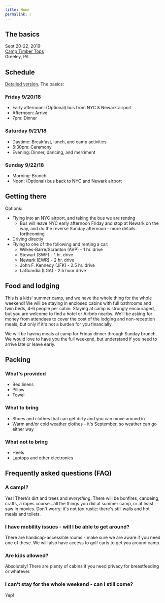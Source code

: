 ```yaml
---
title: Home
permalink: /
---
```


## The basics

Sept 20-22, 2019<br>
[Camp Timber Tops](https://goo.gl/maps/y4kaPXRxMxT2)<br>
Greeley, PA

## Schedule

[Detailed version.](https://docs.google.com/spreadsheets/d/1K9dkzbGwUyas4RwjlyMeT2W_QGIkFWSuil9DN-9U4us/edit?usp=sharing) The basics:

### Friday 9/20/18

* Early afternoon: (Optional) bus from NYC & Newark airport
* Afternoon: Arrive
* 7pm: Dinner

### Saturday 9/21/18

* Daytime: Breakfast, lunch, and camp activities
* 5:30pm: Ceremony
* Evening: Dinner, dancing, and merriment

### Sunday 9/22/18

* Morning: Brunch
* Noon: (Optional) bus back to NYC and Newark airport

## Getting there

Options:

* Flying into an NYC airport, and taking the bus we are renting
    * Bus will leave NYC early afternoon Friday and stop at Newark on the way, and do the reverse Sunday afternoon - more details forthcoming
* Driving directly
* Flying to one of the following and renting a car:
    * Wilkes-Barre/Scranton (AVP) - 1 hr. drive
    * Stewart (SWF) - 1 hr. drive
    * Newark (EWR) - 2 hr. drive
    * John F. Kennedy (JFK) - 2.5 hr. drive
    * LaGuardia (LGA) - 2.5 hour drive

## Food and lodging

This is a kids' summer camp, and we have the whole thing for the whole weekend! We will be staying in enclosed cabins with full bathrooms and twin beds, 4-6 people per cabin. Staying at camp is strongly encouraged, but you are welcome to find a hotel or Airbnb nearby. We'll be asking for money from attendees to cover the cost of the lodging and non-reception meals, but only if it's not a burden for you financially.

We will be having meals at camp for Friday dinner through Sunday brunch. We would love to have you the full weekend, but understand if you need to arrive late or leave early.

## Packing

### What's provided

* Bed linens
* Pillow
* Towel

### What to bring

* Shoes and clothes that can get dirty and you can move around in
* Warm and/or cold weather clothes - it's September, so weather can go either way

### What not to bring

* Heels
* Laptops and other electronics

## Frequently asked questions (FAQ)

### A camp!?

Yes! There's dirt and trees and _everything_. There will be bonfires, canoeing, crafts, a ropes course...all the things you did at summer camp, or at least saw in movies. Don't worry: it's not _too_ rustic: there's still walls and hot meals and toilets.

### I have mobility issues - will I be able to get around?

There are handicap-accessible rooms - make sure we are aware if you need one of these. We will also have access to golf carts to get you around camp.

### Are kids allowed?

Absolutely! There are plenty of cabins if you need privacy for breastfeeding or whatever.

### I can’t stay for the whole weekend - can I still come?

Yep!
